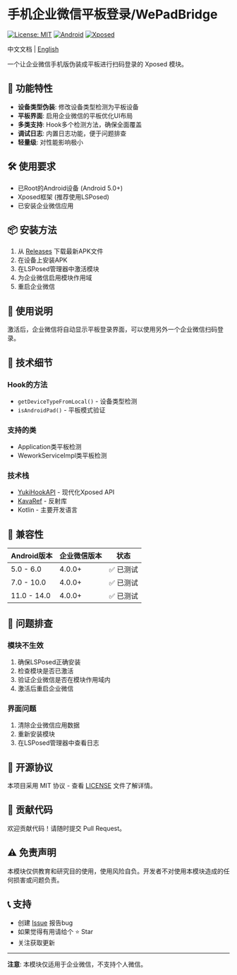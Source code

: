 # 手机企业微信平板登录/WePadBridge

[![License: MIT](https://img.shields.io/badge/License-MIT-yellow.svg)](https://opensource.org/licenses/MIT)
[![Android](https://img.shields.io/badge/Android-5.0%2B-green.svg)](https://android.com)
[![Xposed](https://img.shields.io/badge/Xposed-LSPosed-blue.svg)](https://github.com/LSPosed/LSPosed)

中文文档 | [English](README.md)

一个让企业微信手机版伪装成平板进行扫码登录的 Xposed 模块。

## 📱 功能特性

- **设备类型伪装**: 修改设备类型检测为平板设备
- **平板界面**: 启用企业微信的平板优化UI布局
- **多类支持**: Hook多个检测方法，确保全面覆盖
- **调试日志**: 内置日志功能，便于问题排查
- **轻量级**: 对性能影响极小

## 🛠️ 使用要求

- 已Root的Android设备 (Android 5.0+)
- Xposed框架 (推荐使用LSPosed)
- 已安装企业微信应用

## 📦 安装方法

1. 从 [Releases](../../releases) 下载最新APK文件
2. 在设备上安装APK
3. 在LSPosed管理器中激活模块
4. 为企业微信启用模块作用域
5. 重启企业微信

## 🎯 使用说明

激活后，企业微信将自动显示平板登录界面，可以使用另外一个企业微信扫码登录。

## 🔧 技术细节

### Hook的方法
- `getDeviceTypeFromLocal()` - 设备类型检测
- `isAndroidPad()` - 平板模式验证

### 支持的类
- Application类平板检测
- WeworkServiceImpl类平板检测

### 技术栈
- [YukiHookAPI](https://github.com/HighCapable/YukiHookAPI) - 现代化Xposed API
- [KavaRef](https://github.com/HighCapable/KavaRef) - 反射库
- Kotlin - 主要开发语言

## 📱 兼容性

| Android版本 | 企业微信版本 | 状态 |
|------------|------------|------|
| 5.0 - 6.0  | 4.0.0+     | ✅ 已测试 |
| 7.0 - 10.0 | 4.0.0+     | ✅ 已测试 |
| 11.0 - 14.0| 4.0.0+     | ✅ 已测试 |

## 🐛 问题排查

### 模块不生效
1. 确保LSPosed正确安装
2. 检查模块是否已激活
3. 验证企业微信是否在模块作用域内
4. 激活后重启企业微信

### 界面问题
1. 清除企业微信应用数据
2. 重新安装模块
3. 在LSPosed管理器中查看日志

## 📄 开源协议

本项目采用 MIT 协议 - 查看 [LICENSE](LICENSE) 文件了解详情。

## 🤝 贡献代码

欢迎贡献代码！请随时提交 Pull Request。

## ⚠️ 免责声明

本模块仅供教育和研究目的使用，使用风险自负。开发者不对使用本模块造成的任何损害或问题负责。

## 📞 支持

- 创建 [Issue](../../issues) 报告bug
- 如果觉得有用请给个 ⭐ Star
- 关注获取更新

---


**注意**: 本模块仅适用于企业微信，不支持个人微信。


